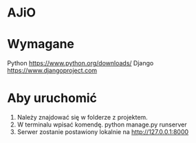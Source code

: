 # AJiO

# Wymagane 
Python https://www.python.org/downloads/
Django https://www.djangoproject.com

# Aby uruchomić
1. Należy znajdować się w folderze z projektem.
2. W terminalu wpisać komendę. python manage.py runserver
3. Serwer zostanie postawiony lokalnie na http://127.0.0.1:8000
